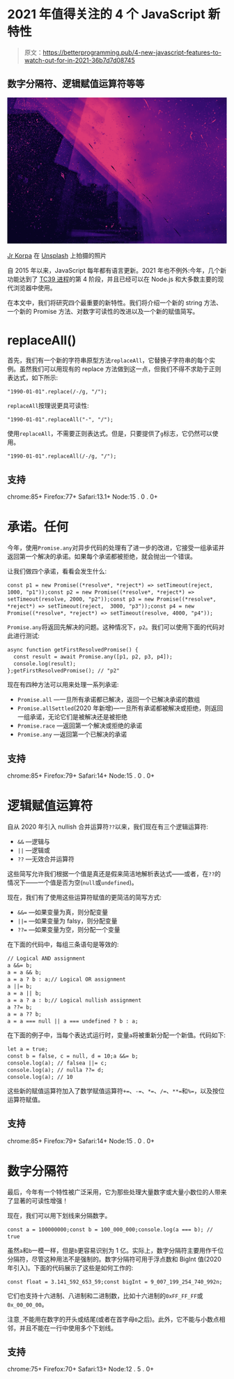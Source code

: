 # 2021 年值得关注的 4 个 JavaScript 新特性

> 原文：<https://betterprogramming.pub/4-new-javascript-features-to-watch-out-for-in-2021-36b7d7d08745>

## 数字分隔符、逻辑赋值运算符等等

![](img/f85cfbf31390a14d2e42ef7125a1cc10.png)

[Jr Korpa](https://unsplash.com/@korpa?utm_source=unsplash&utm_medium=referral&utm_content=creditCopyText) 在 [Unsplash](https://unsplash.com/s/photos/data?utm_source=unsplash&utm_medium=referral&utm_content=creditCopyText) 上拍摄的照片

自 2015 年以来，JavaScript 每年都有语言更新。2021 年也不例外:今年，几个新功能达到了 [TC39 进程](https://tc39.es/process-document/)的第 4 阶段，并且已经可以在 Node.js 和大多数主要的现代浏览器中使用。

在本文中，我们将研究四个最重要的新特性。我们将介绍一个新的 string 方法、一个新的 Promise 方法、对数字可读性的改进以及一个新的赋值简写。

# replaceAll()

首先，我们有一个新的字符串原型方法`replaceAll`，它替换子字符串的每个实例。虽然我们可以用现有的 replace 方法做到这一点，但我们不得不求助于正则表达式，如下所示:

```
"1990-01-01".replace(/-/g, "/");
```

`replaceAll`按理说更具可读性:

```
"1990-01-01".replaceAll("-", "/");
```

使用`replaceAll`，不需要正则表达式。但是，只要提供了`g`标志，它仍然可以使用。

```
"1990-01-01".replaceAll(/-/g, "/");
```

## 支持

chrome:85+
Firefox:77+
Safari:13.1+
Node:15 . 0 . 0+

# 承诺。任何

今年，使用`Promise.any`对异步代码的处理有了进一步的改进，它接受一组承诺并返回第一个解决的承诺。如果每个承诺都被拒绝，就会抛出一个错误。

让我们做四个承诺，看看会发生什么:

```
const p1 = new Promise((*resolve*, *reject*) => setTimeout(reject,  1000, "p1"));const p2 = new Promise((*resolve*, *reject*) => setTimeout(resolve, 2000, "p2"));const p3 = new Promise((*resolve*, *reject*) => setTimeout(reject,  3000, "p3"));const p4 = new Promise((*resolve*, *reject*) => setTimeout(resolve, 4000, "p4"));
```

`Promise.any`将返回先解决的问题。这种情况下，`p2`。我们可以使用下面的代码对此进行测试:

```
async function getFirstResolvedPromise() {
  const result = await Promise.any([p1, p2, p3, p4]);
  console.log(result);
};getFirstResolvedPromise(); // "p2"
```

现在有四种方法可以用来处理一系列承诺:

*   `Promise.all` —一旦所有承诺都已解决，返回一个已解决承诺的数组
*   `Promise.allSettled`(2020 年新增)—一旦所有承诺都被解决或拒绝，则返回一组承诺，无论它们是被解决还是被拒绝
*   `Promise.race` —返回第一个解决或拒绝的承诺
*   `Promise.any` —返回第一个已解决的承诺

## 支持

chrome:85+
Firefox:79+
Safari:14+
Node:15 . 0 . 0+

# 逻辑赋值运算符

自从 2020 年引入 nullish 合并运算符`??`以来，我们现在有三个逻辑运算符:

*   `&&` —逻辑与
*   `||` —逻辑或
*   `??` —无效合并运算符

这些简写允许我们根据一个值是真还是假来简洁地解析表达式——或者，在`??`的情况下——一个值是否为空(`null`或`undefined`)。

现在，我们有了使用这些运算符赋值的更简洁的简写方式:

*   `&&=` —如果变量为真，则分配变量
*   `||=` —如果变量为 falsy，则分配变量
*   `??=` —如果变量为空，则分配一个变量

在下面的代码中，每组三条语句是等效的:

```
// Logical AND assignment
a &&= b;
a = a && b;
a = a ? b : a;// Logical OR assignment
a ||= b;
a = a || b;
a = a ? a : b;// Logical nullish assignment
a ??= b;
a = a ?? b;
a = a === null || a === undefined ? b : a;
```

在下面的例子中，当每个表达式运行时，变量`a`将被重新分配一个新值。代码如下:

```
let a = true;
const b = false, c = null, d = 10;a &&= b;
console.log(a); // falsea ||= c;
console.log(a); // nulla ??= d;
console.log(a); // 10
```

这些新的赋值运算符加入了数学赋值运算符`+=`、`-=`、`*=`、`/=`、`**=`和`%=`，以及按位运算符赋值。

## 支持

chrome:85+
Firefox:79+
Safari:14+
Node:15 . 0 . 0+

# 数字分隔符

最后，今年有一个特性被广泛采用，它为那些处理大量数字或大量小数位的人带来了显著的可读性增强！

现在，我们可以用下划线来分隔数字。

```
const a = 100000000;const b = 100_000_000;console.log(a === b); // true
```

虽然`a`和`b`一模一样，但是`b`更容易识别为 1 亿。实际上，数字分隔符主要用作千位分隔符，尽管这种用法不是强制的。数字分隔符可用于浮点数和 BigInt 值(2020 年引入)。下面的代码展示了这些是如何工作的:

```
const float = 3.141_592_653_59;const bigInt = 9_007_199_254_740_992n;
```

它们也支持十六进制、八进制和二进制数，比如十六进制的`0xFF_FF_FF`或`0x_00_00_00`。

注意`_`不能用在数字的开头或结尾(或者在首字母`0`之后)。此外，它不能与小数点相邻，并且不能在一行中使用多个下划线。

## 支持

chrome:75+
Firefox:70+
Safari:13+
Node:12 . 5 . 0+